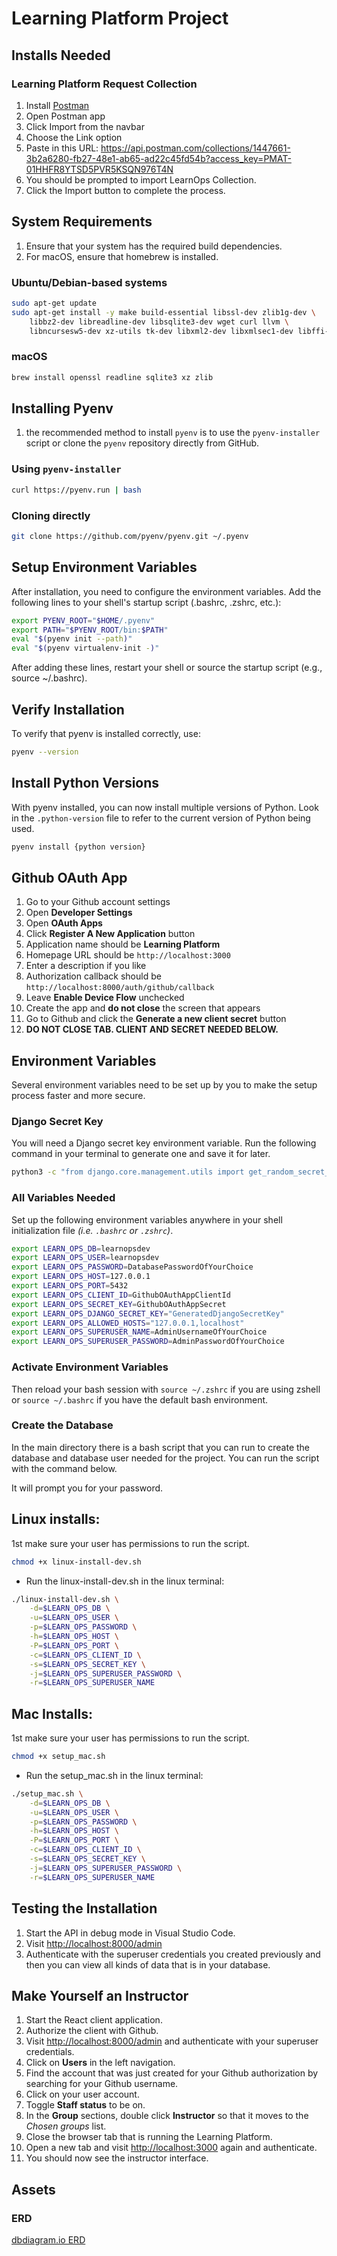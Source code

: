 # Learning Platform Project

## Installs Needed

### Learning Platform Request Collection

1. Install [Postman](https://www.postman.com/downloads/)
1. Open Postman app
1. Click Import from the navbar
1. Choose the Link option
1. Paste in this URL: <https://api.postman.com/collections/1447661-3b2a6280-fb27-48e1-ab65-ad22c45fd54b?access_key=PMAT-01HHFR8YTSD5PVR5KSQN976T4N>
1. You should be prompted to import LearnOps Collection.
1. Click the Import button to complete the process.

## System Requirements

1. Ensure that your system has the required build dependencies.
2. For macOS, ensure that homebrew is installed.

### Ubuntu/Debian-based systems

```bash
sudo apt-get update
sudo apt-get install -y make build-essential libssl-dev zlib1g-dev \
    libbz2-dev libreadline-dev libsqlite3-dev wget curl llvm \
    libncursesw5-dev xz-utils tk-dev libxml2-dev libxmlsec1-dev libffi-dev liblzma-dev
```

### macOS

```bash
brew install openssl readline sqlite3 xz zlib
```

## Installing Pyenv

1. the recommended method to install `pyenv` is to use the `pyenv-installer` script or clone the `pyenv` repository directly from GitHub.

### Using `pyenv-installer`

```bash
curl https://pyenv.run | bash
```

### Cloning directly

```bash
git clone https://github.com/pyenv/pyenv.git ~/.pyenv
```

## Setup Environment Variables

After installation, you need to configure the environment variables. Add the following lines to your shell's startup script (.bashrc, .zshrc, etc.):

```bash
export PYENV_ROOT="$HOME/.pyenv"
export PATH="$PYENV_ROOT/bin:$PATH"
eval "$(pyenv init --path)"
eval "$(pyenv virtualenv-init -)"
```

After adding these lines, restart your shell or source the startup script (e.g., source ~/.bashrc).

## Verify Installation

To verify that pyenv is installed correctly, use:

```bash
pyenv --version
```

## Install Python Versions

With pyenv installed, you can now install multiple versions of Python. Look in the `.python-version` file to refer to the current version of Python being used.

```bash
pyenv install {python version}
```

## Github OAuth App

1. Go to your Github account settings
2. Open **Developer Settings**
3. Open **OAuth Apps**
4. Click **Register A New Application** button
5. Application name should be **Learning Platform**
6. Homepage URL should be `http://localhost:3000`
7. Enter a description if you like
8. Authorization callback should be `http://localhost:8000/auth/github/callback`
9. Leave **Enable Device Flow** unchecked
10. Create the app and **do not close** the screen that appears
11. Go to Github and click the **Generate a new client secret** button
12. **DO NOT CLOSE TAB. CLIENT AND SECRET NEEDED BELOW.**

## Environment Variables

Several environment variables need to be set up by you to make the setup process faster and more secure.

### Django Secret Key

You will need a Django secret key environment variable. Run the following command in your terminal to generate one and save it for later.

```sh
python3 -c "from django.core.management.utils import get_random_secret_key; print(get_random_secret_key())"
```

### All Variables Needed

Set up the following environment variables anywhere in your shell initialization file _(i.e. `.bashrc` or `.zshrc`)_.

```sh
export LEARN_OPS_DB=learnopsdev
export LEARN_OPS_USER=learnopsdev
export LEARN_OPS_PASSWORD=DatabasePasswordOfYourChoice
export LEARN_OPS_HOST=127.0.0.1
export LEARN_OPS_PORT=5432
export LEARN_OPS_CLIENT_ID=GithubOAuthAppClientId
export LEARN_OPS_SECRET_KEY=GithubOAuthAppSecret
export LEARN_OPS_DJANGO_SECRET_KEY="GeneratedDjangoSecretKey"
export LEARN_OPS_ALLOWED_HOSTS="127.0.0.1,localhost"
export LEARN_OPS_SUPERUSER_NAME=AdminUsernameOfYourChoice
export LEARN_OPS_SUPERUSER_PASSWORD=AdminPasswordOfYourChoice
```

### Activate Environment Variables

Then reload your bash session with `source ~/.zshrc` if you are using zshell or `source ~/.bashrc` if you have the default bash environment.

### Create the Database

In the main directory there is a bash script that you can run to create the database and database user needed for the project. You can run the script with the command below.

It will prompt you for your password.


## Linux installs:

1st make sure your user has permissions to run the script.
```bash
chmod +x linux-install-dev.sh
```

- Run the linux-install-dev.sh in the linux terminal:

```bash 
./linux-install-dev.sh \
    -d=$LEARN_OPS_DB \
    -u=$LEARN_OPS_USER \
    -p=$LEARN_OPS_PASSWORD \
    -h=$LEARN_OPS_HOST \
    -P=$LEARN_OPS_PORT \
    -c=$LEARN_OPS_CLIENT_ID \
    -s=$LEARN_OPS_SECRET_KEY \
    -j=$LEARN_OPS_SUPERUSER_PASSWORD \
    -r=$LEARN_OPS_SUPERUSER_NAME
```
## Mac Installs:

1st make sure your user has permissions to run the script.
```bash
chmod +x setup_mac.sh
```

- Run the setup_mac.sh in the linux terminal:

```bash 
./setup_mac.sh \
    -d=$LEARN_OPS_DB \
    -u=$LEARN_OPS_USER \
    -p=$LEARN_OPS_PASSWORD \
    -h=$LEARN_OPS_HOST \
    -P=$LEARN_OPS_PORT \
    -c=$LEARN_OPS_CLIENT_ID \
    -s=$LEARN_OPS_SECRET_KEY \
    -j=$LEARN_OPS_SUPERUSER_PASSWORD \
    -r=$LEARN_OPS_SUPERUSER_NAME
```

## Testing the Installation

1. Start the API in debug mode in Visual Studio Code.
2. Visit <http://localhost:8000/admin>
3. Authenticate with the superuser credentials you created previously and then you can view all kinds of data that is in your database.

## Make Yourself an Instructor

1. Start the React client application.
2. Authorize the client with Github.
3. Visit <http://localhost:8000/admin> and authenticate with your superuser credentials.
4. Click on **Users** in the left navigation.
5. Find the account that was just created for your Github authorization by searching for your Github username.
6. Click on your user account.
7. Toggle **Staff status** to be on.
8. In the **Group** sections, double click **Instructor** so that it moves to the _Chosen groups_ list.
9. Close the browser tab that is running the Learning Platform.
10. Open a new tab and visit <http://localhost:3000> again and authenticate.
11. You should now see the instructor interface.

## Assets

### ERD

[dbdiagram.io ERD](https://dbdiagram.io/d/6005cc1080d742080a36d6d8)
